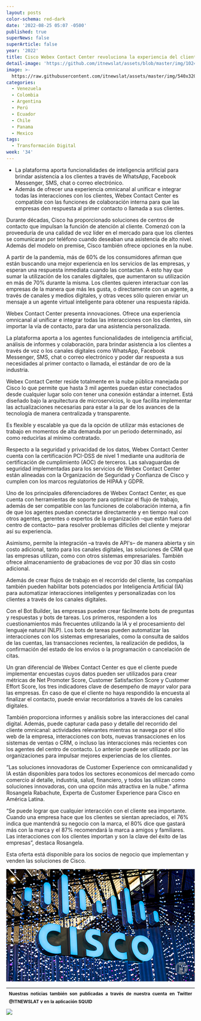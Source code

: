 ```yaml
---
layout: posts
color-schema: red-dark
date: '2022-08-25 05:07 -0500'
published: true
superNews: false
superArticle: false
year: '2022'
title: Cisco Webex Contact Center revoluciona la experiencia del cliente en la nube
detail-image: 'https://github.com/itnewslat/assets/blob/master/img/1024x680/Cisco-g.jpg'
image: >-
  https://raw.githubusercontent.com/itnewslat/assets/master/img/540x320/Cisco-p.jpg
categories:
  - Venezuela
  - Colombia
  - Argentina
  - Perú
  - Ecuador
  - Chile
  - Panama
  - Mexico
tags:
  - Transformación Digital
week: '34'
---
```

- La plataforma aporta funcionalidades de inteligencia artificial para brindar asistencia a los clientes a través de WhatsApp, Facebook Messenger, SMS, chat o correo electrónico.
- Además de ofrecer una experiencia omnicanal al unificar e integrar todas las interacciones con los clientes, Webex Contact Center es compatible con  las funciones de colaboración interna para que las empresas den respuesta al primer contacto o llamada a sus clientes.

Durante décadas, Cisco ha proporcionado soluciones de centros de contacto que impulsan la función de atención al cliente. Comenzó con la proveeduría de una calidad de voz líder en el mercado para que los clientes se comunicaran por teléfono cuando deseaban una asistencia de alto nivel. Además del modelo on premise, Cisco también ofrece opciones en la nube.

A partir de la pandemia, más de 60% de los consumidores afirman que están buscando una mejor experiencia en los servicios de las empresas, y esperan una respuesta inmediata cuando las contactan. A esto hay que sumar la utilización de los canales digitales, que aumentaron su utilización en más de 70% durante la misma. Los clientes quieren interactuar con las empresas de la manera que más les gusta, o directamente con un agente, a través de canales y medios digitales, y otras veces sólo quieren enviar un mensaje a un agente virtual inteligente para obtener una respuesta rápida.

Webex Contact Center presenta innovaciones. Ofrece una experiencia omnicanal al unificar e integrar todas las interacciones con los clientes, sin importar la vía de contacto, para dar una asistencia personalizada. 

La plataforma aporta a los agentes funcionalidades de inteligencia artificial, análisis de informes y colaboración, para brindar asistencia a los clientes a través de voz o los canales digitales como WhatsApp, Facebook Messenger, SMS, chat o correo electrónico y poder dar respuesta a sus necesidades al primer contacto o llamada, el estándar de oro de la industria. 

Webex Contact Center reside totalmente en la nube pública manejada por Cisco lo que permite que hasta 3 mil agentes puedan estar conectados desde cualquier lugar solo con tener una conexión estándar a internet. Está diseñado bajo la arquitectura de microservicios, lo que facilita implementar las actualizaciones necesarias para estar a la par de los avances de la tecnología de manera centralizada y transparente.

Es flexible y escalable ya que da la opción de utilizar más estaciones de trabajo en momentos de alta demanda por un periodo determinado, así como reducirlas al mínimo contratado.

Respecto a la seguridad y privacidad de los datos, Webex Contact Center cuenta con la certificación PCI-DSS de nivel 1 mediante una auditoría de certificación de cumplimiento (AOC) de terceros. Las salvaguardas de seguridad implementadas para los servicios de Webex Contact Center están alineadas con la Organización de Seguridad y Confianza de Cisco y cumplen con los marcos regulatorios de HIPAA y GDPR.

Uno de los principales diferenciadores de Webex Contact Center, es que cuenta con herramientas de soporte para optimizar el flujo de trabajo, además de ser compatible con las funciones de colaboración interna, a fin de que los agentes puedan conectarse directamente y en tiempo real con otros agentes, gerentes o expertos de la organización –que están fuera del centro de contacto– para resolver problemas difíciles del cliente y mejorar así su experiencia.

Asimismo, permite la integración –a través de API's– de manera abierta y sin costo adicional, tanto para los canales digitales, las soluciones de CRM que las empresas utilizan, como con otros sistemas empresariales. También ofrece almacenamiento de grabaciones de voz por 30 días sin costo adicional.

Además de crear flujos de trabajo en el recorrido del cliente, las compañías también pueden habilitar bots potenciados por Inteligencia Artificial (IA) para automatizar interacciones inteligentes y personalizadas con los clientes a través de los canales digitales.

Con el Bot Builder, las empresas pueden crear fácilmente bots de preguntas y respuestas y bots de tareas. Los primeros, responden a los cuestionamientos más frecuentes utilizando la IA y el procesamiento del lenguaje natural (NLP). Los bots de tareas pueden automatizar las interacciones con los sistemas empresariales, como la consulta de saldos de las cuentas, las transacciones recientes, la realización de pedidos, la confirmación del estado de los envíos o la programación o cancelación de citas.

Un gran diferencial de Webex Contact Center es que el cliente puede implementar encuestas cuyos datos pueden ser utilizados para crear métricas de Net Promoter Score, Customer Satisfaction Score y Customer Effort Score, los tres indicadores clave de desempeño de mayor valor para las empresas. En caso de que el cliente no haya respondido la encuesta al finalizar el contacto, puede enviar recordatorios a través de los canales digitales.

También proporciona informes y análisis sobre las interacciones del canal digital. Además, puede capturar cada paso y detalle del recorrido del cliente omnicanal: actividades relevantes mientras se navega por el sitio web de la empresa, interacciones con bots, nuevas transacciones en los sistemas de ventas o CRM, o incluso las interacciones más recientes con los agentes del centro de contacto. Lo anterior puede ser utilizado por las organizaciones para impulsar mejores experiencias de los clientes.

“Las soluciones innovadoras de Customer Experience con omnicanalidad y IA están disponibles para todos los sectores economicos del mercado como comercio al detalle, industria, salud, financiero, y todos las utilizan como soluciones innovadoras, con una opción más atractiva en la nube.” afirma Rosangela Rabachute, Experta de Customer Experience  para Cisco en América Latina.

“Se puede lograr que cualquier interacción con el cliente sea importante. Cuando una empresa hace que los clientes se sientan apreciados, el 76% indica que mantendrá su negocio con la marca, el 80% dice que gastará más con la marca y el 87% recomendará la marca a amigos y familiares. Las interacciones con los clientes importan y son la clave del éxito de las empresas”, destaca Rosangela.

Esta oferta está disponible para los socios de negocio que implementan y venden las soluciones de Cisco. 

![](https://raw.githubusercontent.com/itnewslat/assets/master/img/540x320/Cisco-p.jpg)

<table style="height: 42px;" width="569">
<tbody>
<tr>
<td style="text-align: justify;"><sub><strong>Nuestras noticias también son publicadas a través de nuestra cuenta en Twitter <a href="https://twitter.com/itnewslat?lang=es">@ITNEWSLAT</a> y en la aplicación <a href="https://squidapp.co/en/">SQUID</a></strong></sub></td>
</tr>
</tbody>
</table>

<img src="https://tracker.metricool.com/c3po.jpg?hash=56f88a41e39ab42c063cc51676587a04"/>
